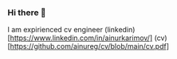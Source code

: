 ### Hi there 👋

I am expirienced cv engineer
(linkedin)[https://www.linkedin.com/in/ainurkarimov/]
(cv)[https://github.com/ainureg/cv/blob/main/cv.pdf]


<!--
**ainureg/ainureg** is a ✨ _special_ ✨ repository because its `README.md` (this file) appears on your GitHub profile.

Here are some ideas to get you started:

- 🔭 I’m currently working on ...
- 🌱 I’m currently learning ...
- 👯 I’m looking to collaborate on ...
- 🤔 I’m looking for help with ...
- 💬 Ask me about ...
- 📫 How to reach me: ...
- 😄 Pronouns: ...
- ⚡ Fun fact: ...
-->
